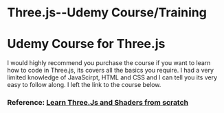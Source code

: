 # Three.js--Udemy Course/Training
# Udemy Course for Three.js
I would highly recommend you purchase the course if you want to learn how to code in Three.js, its covers all the basics you require. I had a very limited knowledge of JavaScirpt, HTML and CSS and I can tell you its very easy to follow along. I left the link to the course below.
### Reference: <a href="https://www.udemy.com/course/learn-threejs-and-shaders-from-scratch/">Learn Three.Js and Shaders from scratch</a>
